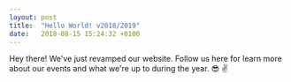 ```yaml
---
layout: post
title:  "Hello World! v2018/2019"
date:   2018-08-15 15:24:32 +0100
---
```


Hey there! We've just revamped our website. Follow us here for learn more about our events and what we're up to during the year. 😎 ✌️
